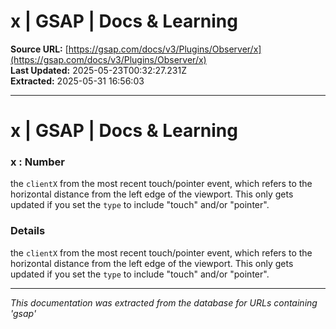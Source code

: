 # x | GSAP | Docs & Learning

**Source URL:** [https://gsap.com/docs/v3/Plugins/Observer/x](https://gsap.com/docs/v3/Plugins/Observer/x)  
**Last Updated:** 2025-05-23T00:32:27.231Z  
**Extracted:** 2025-05-31 16:56:03

---

# x | GSAP | Docs & Learning

### x : Number

the `clientX` from the most recent touch/pointer event, which refers to the horizontal distance from the left edge of the viewport. This only gets updated if you set the `type` to include "touch" and/or "pointer".

### Details[​](#details "Direct link to Details")

the `clientX` from the most recent touch/pointer event, which refers to the horizontal distance from the left edge of the viewport. This only gets updated if you set the `type` to include "touch" and/or "pointer".

---

*This documentation was extracted from the database for URLs containing 'gsap'*
